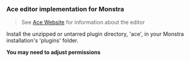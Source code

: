 ### Ace editor implementation for Monstra

> See [Ace Website](http://ace.c9.io/#nav=about) for information about the editor

Install the unzipped or untarred plugin directory, 'ace', in your Monstra installation's 'plugins' folder.

**You may need to adjust permissions**
